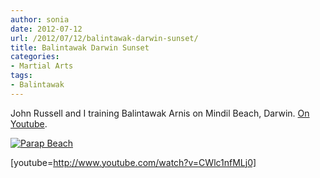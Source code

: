 ```yaml
---
author: sonia
date: 2012-07-12
url: /2012/07/12/balintawak-darwin-sunset/
title: Balintawak Darwin Sunset
categories:
- Martial Arts
tags:
- Balintawak
---
```


John Russell and I training Balintawak Arnis on Mindil Beach, Darwin. [On Youtube](http://www.youtube.com/watch?v=CWlc1nfMLj0).

<!--more-->

[![Parap Beach](http://blog.snowfrog.net/wp-content/uploads/2012/07/parap_beach-576x1024.png)](http://blog.snowfrog.net/wp-content/uploads/2012/07/parap_beach.png)

[youtube=http://www.youtube.com/watch?v=CWlc1nfMLj0]

